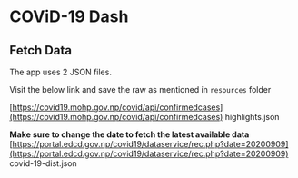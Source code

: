 # COViD-19 Dash 


## Fetch Data

The app uses 2 JSON files. 

Visit the below link and save the raw as mentioned in `resources` folder

[https://covid19.mohp.gov.np/covid/api/confirmedcases](https://covid19.mohp.gov.np/covid/api/confirmedcases)
highlights.json

**Make sure to change the date to fetch the latest available data**
[https://portal.edcd.gov.np/covid19/dataservice/rec.php?date=20200909](https://portal.edcd.gov.np/covid19/dataservice/rec.php?date=20200909)
covid-19-dist.json

